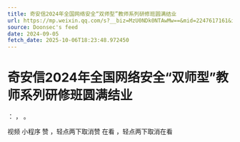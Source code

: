```yaml
---
title: 奇安信2024年全国网络安全“双师型”教师系列研修班圆满结业
url: https://mp.weixin.qq.com/s?__biz=MzU0NDk0NTAwMw==&mid=2247617161&idx=3&sn=0f0fec79ce23013342d4125d0ffe59a3
source: Doonsec's feed
date: 2024-09-05
fetch_date: 2025-10-06T18:23:48.972450
---
```


# 奇安信2024年全国网络安全“双师型”教师系列研修班圆满结业

：
，
。

视频
小程序
赞
，轻点两下取消赞
在看
，轻点两下取消在看